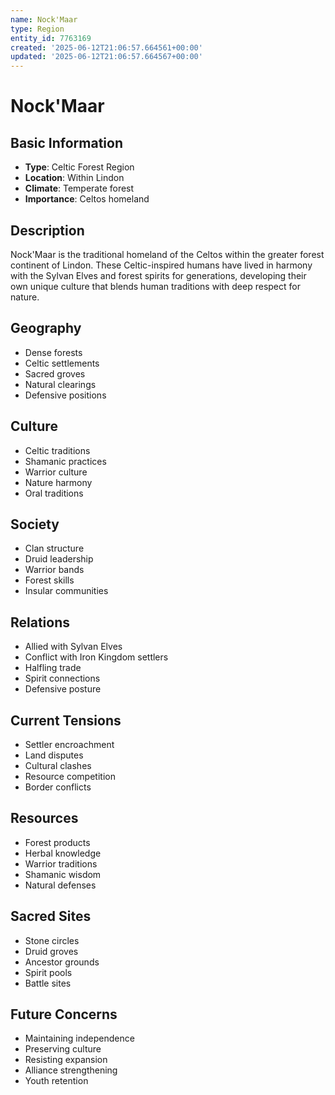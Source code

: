 ```yaml
---
name: Nock'Maar
type: Region
entity_id: 7763169
created: '2025-06-12T21:06:57.664561+00:00'
updated: '2025-06-12T21:06:57.664567+00:00'
---
```


# Nock'Maar

## Basic Information
- **Type**: Celtic Forest Region
- **Location**: Within Lindon
- **Climate**: Temperate forest
- **Importance**: Celtos homeland

## Description
Nock'Maar is the traditional homeland of the Celtos within the greater forest continent of Lindon. These Celtic-inspired humans have lived in harmony with the Sylvan Elves and forest spirits for generations, developing their own unique culture that blends human traditions with deep respect for nature.

## Geography
- Dense forests
- Celtic settlements
- Sacred groves
- Natural clearings
- Defensive positions

## Culture
- Celtic traditions
- Shamanic practices
- Warrior culture
- Nature harmony
- Oral traditions

## Society
- Clan structure
- Druid leadership
- Warrior bands
- Forest skills
- Insular communities

## Relations
- Allied with Sylvan Elves
- Conflict with Iron Kingdom settlers
- Halfling trade
- Spirit connections
- Defensive posture

## Current Tensions
- Settler encroachment
- Land disputes
- Cultural clashes
- Resource competition
- Border conflicts

## Resources
- Forest products
- Herbal knowledge
- Warrior traditions
- Shamanic wisdom
- Natural defenses

## Sacred Sites
- Stone circles
- Druid groves
- Ancestor grounds
- Spirit pools
- Battle sites

## Future Concerns
- Maintaining independence
- Preserving culture
- Resisting expansion
- Alliance strengthening
- Youth retention